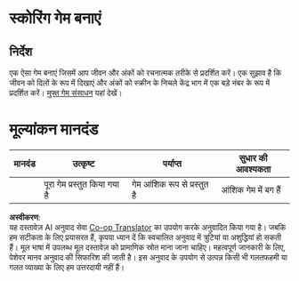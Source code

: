 <!--
CO_OP_TRANSLATOR_METADATA:
{
  "original_hash": "81f292dbda01685b91735e0398dc0504",
  "translation_date": "2025-08-24T12:29:04+00:00",
  "source_file": "6-space-game/5-keeping-score/assignment.md",
  "language_code": "hi"
}
-->
# स्कोरिंग गेम बनाएं

## निर्देश

एक ऐसा गेम बनाएं जिसमें आप जीवन और अंकों को रचनात्मक तरीके से प्रदर्शित करें। एक सुझाव है कि जीवन को दिलों के रूप में दिखाएं और अंकों को स्क्रीन के निचले केंद्र भाग में एक बड़े नंबर के रूप में प्रदर्शित करें। [मुफ्त गेम संसाधन](https://www.kenney.nl/) यहां देखें।

# मूल्यांकन मानदंड

| मानदंड | उत्कृष्ट                | पर्याप्त                   | सुधार की आवश्यकता         |
| ------- | ---------------------- | -------------------------- | -------------------------- |
|         | पूरा गेम प्रस्तुत किया गया है | गेम आंशिक रूप से प्रस्तुत है | आंशिक गेम में बग हैं       |

**अस्वीकरण**:  
यह दस्तावेज़ AI अनुवाद सेवा [Co-op Translator](https://github.com/Azure/co-op-translator) का उपयोग करके अनुवादित किया गया है। जबकि हम सटीकता के लिए प्रयासरत हैं, कृपया ध्यान दें कि स्वचालित अनुवाद में त्रुटियां या अशुद्धियां हो सकती हैं। मूल भाषा में उपलब्ध मूल दस्तावेज़ को प्रामाणिक स्रोत माना जाना चाहिए। महत्वपूर्ण जानकारी के लिए, पेशेवर मानव अनुवाद की सिफारिश की जाती है। इस अनुवाद के उपयोग से उत्पन्न किसी भी गलतफहमी या गलत व्याख्या के लिए हम उत्तरदायी नहीं हैं।